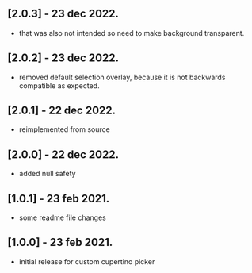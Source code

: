 ## [2.0.3] - 23 dec 2022.

* that was also not intended so need to make background transparent.

## [2.0.2] - 23 dec 2022.

* removed default selection overlay, because it is not backwards compatible as expected.

## [2.0.1] - 22 dec 2022.

* reimplemented from source

## [2.0.0] - 22 dec 2022.

* added null safety

## [1.0.1] - 23 feb 2021.

* some readme file changes
## [1.0.0] - 23 feb 2021.

* initial release for custom cupertino picker
